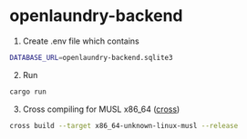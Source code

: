 # openlaundry-backend

1. Create .env file which contains
```sh
DATABASE_URL=openlaundry-backend.sqlite3
```

2. Run
```sh
cargo run
```

3. Cross compiling for MUSL x86_64 ([cross](https://github.com/rust-embedded/cross))
```sh
cross build --target x86_64-unknown-linux-musl --release
```
